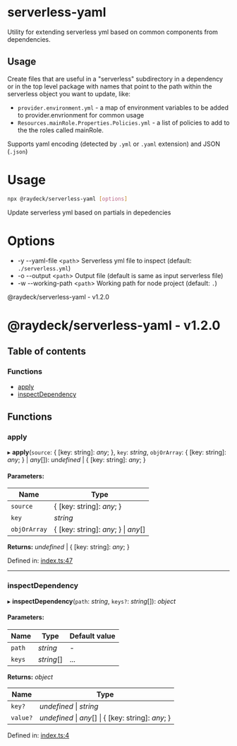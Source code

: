 
<a name="readmemd"></a>

# serverless-yaml

Utility for extending serverless yml based on common components from dependencies.

## Usage

Create files that are useful in a "serverless" subdirectory in a dependency or in the top level package with names that point to the path within the serverless object you want to update, like:

- `provider.environment.yml` - a map of environment variables to be added to provider.envrionment for common usage
- `Resources.mainRole.Properties.Policies.yml` - a list of policies to add to the the roles called mainRole.

Supports yaml encoding (detected by `.yml` or `.yaml` extension) and JSON (`.json`)


<a name="__climd"></a>

# Usage
```bash
npx @raydeck/serverless-yaml [options]
```
Update serverless yml based on partials in depedencies
# Options
* -y --yaml-file \<`path`> Serverless yml file to inspect (default: `./serverless.yml`)
* -o --output \<`path`> Output file (default is same as input serverless file) 
* -w --working-path \<`path`> Working path for node project (default: `.`)

<a name="_librarymd"></a>

@raydeck/serverless-yaml - v1.2.0

# @raydeck/serverless-yaml - v1.2.0

## Table of contents

### Functions

- [apply](#apply)
- [inspectDependency](#inspectdependency)

## Functions

### apply

▸ **apply**(`source`: { [key: string]: *any*;  }, `key`: *string*, `objOrArray`: { [key: string]: *any*;  } \| *any*[]): *undefined* \| { [key: string]: *any*;  }

#### Parameters:

Name | Type |
------ | ------ |
`source` | { [key: string]: *any*;  } |
`key` | *string* |
`objOrArray` | { [key: string]: *any*;  } \| *any*[] |

**Returns:** *undefined* \| { [key: string]: *any*;  }

Defined in: [index.ts:47](https://github.com/rhdeck/serverless-yaml/blob/6439144/src/index.ts#L47)

___

### inspectDependency

▸ **inspectDependency**(`path`: *string*, `keys?`: *string*[]): *object*

#### Parameters:

Name | Type | Default value |
------ | ------ | ------ |
`path` | *string* | - |
`keys` | *string*[] | ... |

**Returns:** *object*

Name | Type |
------ | ------ |
`key?` | *undefined* \| *string* |
`value?` | *undefined* \| *any*[] \| { [key: string]: *any*;  } |

Defined in: [index.ts:4](https://github.com/rhdeck/serverless-yaml/blob/6439144/src/index.ts#L4)
